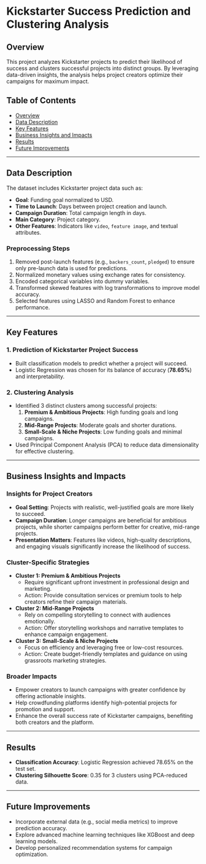 # Kickstarter Success Prediction and Clustering Analysis

## Overview
This project analyzes Kickstarter projects to predict their likelihood of success and clusters successful projects into distinct groups. By leveraging data-driven insights, the analysis helps project creators optimize their campaigns for maximum impact.

## Table of Contents
- [Overview](#overview)
- [Data Description](#data-description)
- [Key Features](#key-features)
- [Business Insights and Impacts](#business-insights-and-impacts)
- [Results](#results)
- [Future Improvements](#future-improvements)

---

## Data Description
The dataset includes Kickstarter project data such as:
- **Goal**: Funding goal normalized to USD.
- **Time to Launch**: Days between project creation and launch.
- **Campaign Duration**: Total campaign length in days.
- **Main Category**: Project category.
- **Other Features**: Indicators like `video`, `feature image`, and textual attributes.

### Preprocessing Steps
1. Removed post-launch features (e.g., `backers_count`, `pledged`) to ensure only pre-launch data is used for predictions.
2. Normalized monetary values using exchange rates for consistency.
3. Encoded categorical variables into dummy variables.
4. Transformed skewed features with log transformations to improve model accuracy.
5. Selected features using LASSO and Random Forest to enhance performance.

---

## Key Features

### 1. **Prediction of Kickstarter Project Success**
- Built classification models to predict whether a project will succeed.
- Logistic Regression was chosen for its balance of accuracy (**78.65%**) and interpretability.

### 2. **Clustering Analysis**
- Identified 3 distinct clusters among successful projects:
  1. **Premium & Ambitious Projects**: High funding goals and long campaigns.
  2. **Mid-Range Projects**: Moderate goals and shorter durations.
  3. **Small-Scale & Niche Projects**: Low funding goals and minimal campaigns.
- Used Principal Component Analysis (PCA) to reduce data dimensionality for effective clustering.

---

## Business Insights and Impacts

### Insights for Project Creators
- **Goal Setting**: Projects with realistic, well-justified goals are more likely to succeed.
- **Campaign Duration**: Longer campaigns are beneficial for ambitious projects, while shorter campaigns perform better for creative, mid-range projects.
- **Presentation Matters**: Features like videos, high-quality descriptions, and engaging visuals significantly increase the likelihood of success.

### Cluster-Specific Strategies
- **Cluster 1: Premium & Ambitious Projects**
  - Require significant upfront investment in professional design and marketing.
  - Action: Provide consultation services or premium tools to help creators refine their campaign materials.
- **Cluster 2: Mid-Range Projects**
  - Rely on compelling storytelling to connect with audiences emotionally.
  - Action: Offer storytelling workshops and narrative templates to enhance campaign engagement.
- **Cluster 3: Small-Scale & Niche Projects**
  - Focus on efficiency and leveraging free or low-cost resources.
  - Action: Create budget-friendly templates and guidance on using grassroots marketing strategies.

### Broader Impacts
- Empower creators to launch campaigns with greater confidence by offering actionable insights.
- Help crowdfunding platforms identify high-potential projects for promotion and support.
- Enhance the overall success rate of Kickstarter campaigns, benefiting both creators and the platform.

---

## Results
- **Classification Accuracy**: Logistic Regression achieved 78.65% on the test set.
- **Clustering Silhouette Score**: 0.35 for 3 clusters using PCA-reduced data.

---

## Future Improvements
- Incorporate external data (e.g., social media metrics) to improve prediction accuracy.
- Explore advanced machine learning techniques like XGBoost and deep learning models.
- Develop personalized recommendation systems for campaign optimization.
